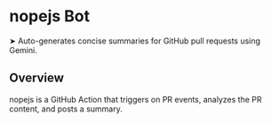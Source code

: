 # nopejs Bot

➤ Auto-generates concise summaries for GitHub pull requests using Gemini.

## Overview

nopejs is a GitHub Action that triggers on PR events, analyzes the PR content, and posts a summary.